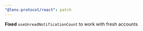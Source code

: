 ```yaml
---
"@lens-protocol/react": patch
---
```


**Fixed** `useUnreadNotificationCount` to work with fresh accounts
